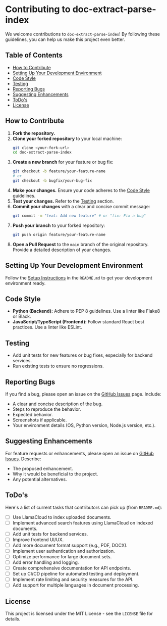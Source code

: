 # Contributing to doc-extract-parse-index

We welcome contributions to `doc-extract-parse-index`! By following these guidelines, you can help us make this project even better.

## Table of Contents

- [How to Contribute](#how-to-contribute)
- [Setting Up Your Development Environment](#setting-up-your-development-environment)
- [Code Style](#code-style)
- [Testing](#testing)
- [Reporting Bugs](#reporting-bugs)
- [Suggesting Enhancements](#suggesting-enhancements)
- [ToDo's](#todos)
- [License](#license)

## How to Contribute

1.  **Fork the repository.**
2.  **Clone your forked repository** to your local machine:
    ```bash
    git clone <your-fork-url>
    cd doc-extract-parse-index
    ```
3.  **Create a new branch** for your feature or bug fix:
    ```bash
    git checkout -b feature/your-feature-name
    # or
    git checkout -b bugfix/your-bug-fix
    ```
4.  **Make your changes.** Ensure your code adheres to the [Code Style](#code-style) guidelines.
5.  **Test your changes.** Refer to the [Testing](#testing) section.
6.  **Commit your changes** with a clear and concise commit message:
    ```bash
    git commit -m "feat: Add new feature" # or "fix: Fix a bug"
    ```
7.  **Push your branch** to your forked repository:
    ```bash
    git push origin feature/your-feature-name
    ```
8.  **Open a Pull Request** to the `main` branch of the original repository. Provide a detailed description of your changes.

## Setting Up Your Development Environment

Follow the [Setup Instructions](#setup-instructions) in the `README.md` to get your development environment ready.

## Code Style

- **Python (Backend):** Adhere to PEP 8 guidelines. Use a linter like Flake8 or Black.
- **JavaScript/TypeScript (Frontend):** Follow standard React best practices. Use a linter like ESLint.

## Testing

- Add unit tests for new features or bug fixes, especially for backend services.
- Run existing tests to ensure no regressions.

## Reporting Bugs

If you find a bug, please open an issue on the [GitHub Issues](https://github.com/example/doc-extract-parse-index/issues) page. Include:
- A clear and concise description of the bug.
- Steps to reproduce the behavior.
- Expected behavior.
- Screenshots if applicable.
- Your environment details (OS, Python version, Node.js version, etc.).

## Suggesting Enhancements

For feature requests or enhancements, please open an issue on [GitHub Issues](https://github.com/example/doc-extract-parse-index/issues). Describe:
- The proposed enhancement.
- Why it would be beneficial to the project.
- Any potential alternatives.

## ToDo's

Here's a list of current tasks that contributors can pick up (from `README.md`):

- [ ] Use LlamaCloud to index uploaded documents.
- [ ] Implement advanced search features using LlamaCloud on indexed documents.
- [ ] Add unit tests for backend services.
- [ ] Improve frontend UI/UX.
- [ ] Add more document format support (e.g., PDF, DOCX).
- [ ] Implement user authentication and authorization.
- [ ] Optimize performance for large document sets.
- [ ] Add error handling and logging.
- [ ] Create comprehensive documentation for API endpoints.
- [ ] Set up CI/CD pipeline for automated testing and deployment.
- [ ] Implement rate limiting and security measures for the API.
- [ ] Add support for multiple languages in document processing.

## License

This project is licensed under the MIT License - see the `LICENSE` file for details. 